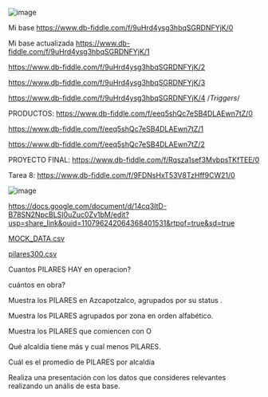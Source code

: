 ![image](https://user-images.githubusercontent.com/91554777/235196884-6cfb1909-3699-4c0f-ad0f-09ff27471105.png)

Mi base https://www.db-fiddle.com/f/9uHrd4ysg3hbqSGRDNFYjK/0

Mi base actualizada https://www.db-fiddle.com/f/9uHrd4ysg3hbqSGRDNFYjK/1

https://www.db-fiddle.com/f/9uHrd4ysg3hbqSGRDNFYjK/2

https://www.db-fiddle.com/f/9uHrd4ysg3hbqSGRDNFYjK/3

https://www.db-fiddle.com/f/9uHrd4ysg3hbqSGRDNFYjK/4  /*Triggers*/

PRODUCTOS:
https://www.db-fiddle.com/f/eeq5shQc7eSB4DLAEwn7tZ/0

https://www.db-fiddle.com/f/eeq5shQc7eSB4DLAEwn7tZ/1

https://www.db-fiddle.com/f/eeq5shQc7eSB4DLAEwn7tZ/2

PROYECTO FINAL: https://www.db-fiddle.com/f/Rqsza1sef3MvbpsTKfTEE/0

Tarea 8: https://www.db-fiddle.com/f/9FDNsHxT53V8TzHff9CW21/0

![image](https://user-images.githubusercontent.com/91554777/235502032-0d8f2296-5816-422b-93b5-be9def027bad.png)


https://docs.google.com/document/d/14cq3ItD-B78SN2NpcBLSI0uZuc0Zv1bM/edit?usp=share_link&ouid=110796242064368401531&rtpof=true&sd=true


[MOCK_DATA.csv](https://github.com/escuelaDeCodigoMargaritaMaza/Base_de_Datos/files/11403101/MOCK_DATA.csv)

[pilares300.csv](https://github.com/escuelaDeCodigoMargaritaMaza/Base_de_Datos/files/11403113/pilares300.csv)

Cuantos PILARES HAY en operacion?

cuántos en obra?

Muestra los PILARES en Azcapotzalco, agrupados por su status .

Muestra los PILARES agrupados por zona en orden alfabético.

Muestra los PILARES que comiencen con O

Qué alcaldía tiene más y cual menos PILARES.

Cuál es el promedio de PILARES por alcaldía

Realiza una presentación con los datos que consideres relevantes realizando un anális de esta base.



